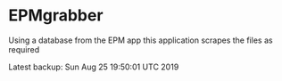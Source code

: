 # EPMgrabber
Using a database from the EPM app this application scrapes the files as required


Latest backup: Sun Aug 25 19:50:01 UTC 2019
